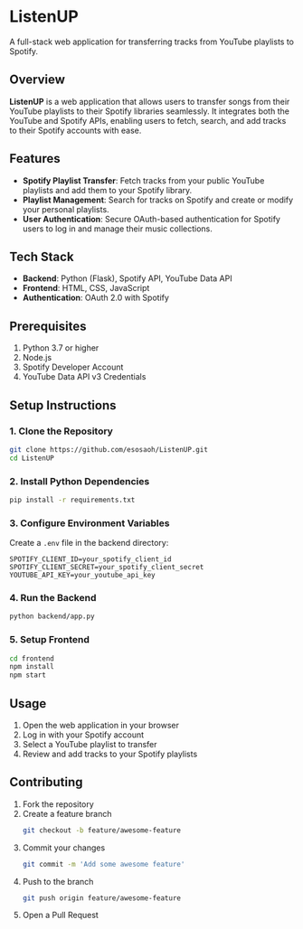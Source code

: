 # ListenUP

A full-stack web application for transferring tracks from YouTube playlists to Spotify.

## Overview

**ListenUP** is a web application that allows users to transfer songs from their YouTube playlists to their Spotify libraries seamlessly. It integrates both the YouTube and Spotify APIs, enabling users to fetch, search, and add tracks to their Spotify accounts with ease.

## Features

- **Spotify Playlist Transfer**: Fetch tracks from your public YouTube playlists and add them to your Spotify library.
- **Playlist Management**: Search for tracks on Spotify and create or modify your personal playlists.
- **User Authentication**: Secure OAuth-based authentication for Spotify users to log in and manage their music collections.

## Tech Stack

- **Backend**: Python (Flask), Spotify API, YouTube Data API
- **Frontend**: HTML, CSS, JavaScript
- **Authentication**: OAuth 2.0 with Spotify

## Prerequisites

1. Python 3.7 or higher
2. Node.js
3. Spotify Developer Account
4. YouTube Data API v3 Credentials

## Setup Instructions

### 1. Clone the Repository

```bash
git clone https://github.com/esosaoh/ListenUP.git
cd ListenUP
```

### 2. Install Python Dependencies

```bash
pip install -r requirements.txt
```

### 3. Configure Environment Variables

Create a `.env` file in the backend directory:

```plaintext
SPOTIFY_CLIENT_ID=your_spotify_client_id
SPOTIFY_CLIENT_SECRET=your_spotify_client_secret
YOUTUBE_API_KEY=your_youtube_api_key
```

### 4. Run the Backend

```bash
python backend/app.py
```

### 5. Setup Frontend

```bash
cd frontend
npm install
npm start
```

## Usage

1. Open the web application in your browser
2. Log in with your Spotify account
3. Select a YouTube playlist to transfer
4. Review and add tracks to your Spotify playlists

## Contributing

1. Fork the repository
2. Create a feature branch
   ```bash
   git checkout -b feature/awesome-feature
   ```
3. Commit your changes
   ```bash
   git commit -m 'Add some awesome feature'
   ```
4. Push to the branch
   ```bash
   git push origin feature/awesome-feature
   ```
5. Open a Pull Request
